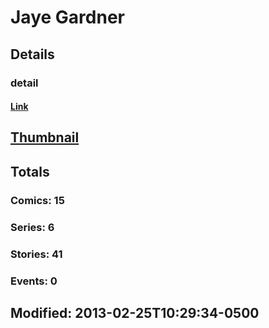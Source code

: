 # Jaye  Gardner 
## Details
### detail
#### [Link](http://marvel.com/comics/creators/2520/jaye_gardner?utm_campaign=apiRef&utm_source=225578a89fc76f3d20fbffda5d17a88d)
## [Thumbnail](http://i.annihil.us/u/prod/marvel/i/mg/f/30/4bb86b9bcb31f.jpg)
## Totals
### Comics: 15
### Series: 6
### Stories: 41
### Events: 0
## Modified: 2013-02-25T10:29:34-0500